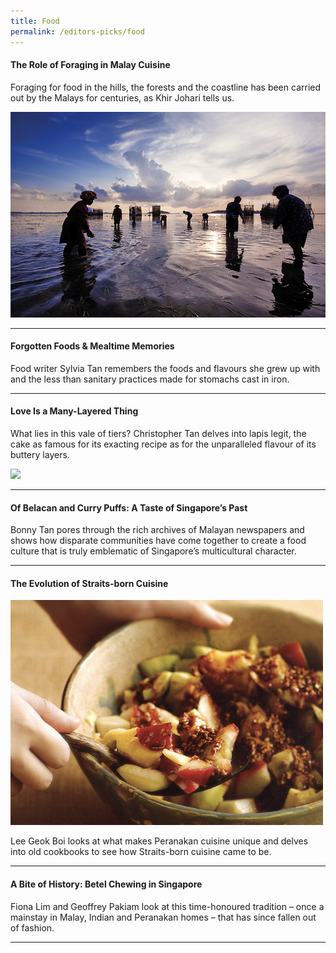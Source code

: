 ```yaml
---
title: Food
permalink: /editors-picks/food
---
```

#### <a style="text-decoration: none; font-weight: bold;" href="/vol-17/issue-3/oct-dec-2021/theroleofforaging" target="_blank">The Role of Foraging in Malay Cuisine</a>
<p>Foraging for food in the hills, the forests and the coastline has been carried out by the Malays for centuries, as Khir Johari tells us.</p> 
<img src="/images/vol-17-issue-3/malay-cuisine/Facing%20Page.jpg">
<hr>

#### <a style="text-decoration: none; font-weight: bold;" href="/vol-12/issue-2/jul-sep-2016/forgottenfoodmemories" target="_blank">Forgotten Foods & Mealtime Memories</a>
<p>Food writer Sylvia Tan remembers the foods and flavours she grew up with and the less than sanitary practices made for stomachs cast in iron.</p> 
<hr>

#### <a style="text-decoration: none; font-weight: bold;" href="/vol-16/issue-4/jan-mar-2021/kueh-lapis" target="_blank"> Love Is a Many-Layered Thing</a>
 <p>What lies in this vale of tiers? Christopher Tan delves into lapis legit, the cake as famous for its exacting recipe as for the unparalleled flavour of its buttery layers.</p> 
<img style="width:600px;" src="/images/vol-16-issue-4/kuehlapis/TwoBatterCake.jpg">
<hr>
 
#### <a style="text-decoration: none; font-weight: bold;" href="/vol-10/issue-2/jul-sep-2014/taste-of-sg-past" target="_blank">Of Belacan and Curry Puffs: A Taste of Singapore’s Past</a>
<p>Bonny Tan pores through the rich archives of Malayan newspapers and shows how disparate communities have come together to create a food culture that is truly emblematic of Singapore’s multicultural character.</p> 
<hr>

#### <a style="text-decoration: none; font-weight: bold;" href="/vol-17/issue-2/jul-sep-2021/straitsborncuisine"  target="_blank">The Evolution of Straits-born Cuisine</a>
 <img style="width:500px;" src="/images/vol-17-issue-2/straitscuisine/StraitsbornCuisine_Main.jpg">
<p>Lee Geok Boi looks at what makes Peranakan cuisine unique and delves into old cookbooks to see how Straits-born cuisine came to be.</p> <hr clear="left">
  
#### <a style="text-decoration: none; font-weight: bold;" href="/vol-16/issue-3/oct-dec-2020/betel-chewing" target="_blank">A Bite of History: Betel Chewing in Singapore</a>
 <p>Fiona Lim and Geoffrey Pakiam look at this time-honoured tradition – once a mainstay in Malay, Indian and Peranakan homes – that has since fallen out of fashion.</p>  <hr clear="left">